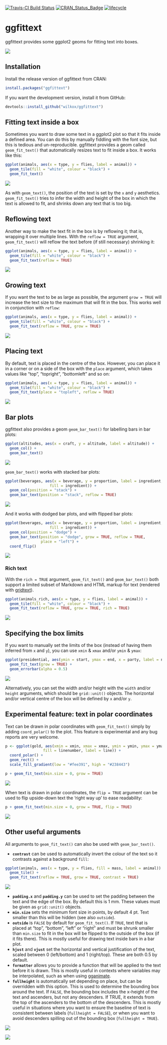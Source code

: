 
[![Travis-CI Build
Status](https://travis-ci.org/wilkox/ggfittext.svg?branch=master)](https://travis-ci.org/wilkox/ggfittext)
[![CRAN_Status_Badge](http://www.r-pkg.org/badges/version/ggfittext)](https://cran.r-project.org/package=ggfittext)
[![lifecycle](https://img.shields.io/badge/lifecycle-maturing-blue.svg)](https://lifecycle.r-lib.org/articles/stages.html)

# ggfittext

ggfittext provides some ggplot2 geoms for fitting text into boxes.

![](man/figures/README-hero-1.png)<!-- -->

## Installation

Install the release version of ggfittext from CRAN:

``` r
install.packages("ggfittext")
```

If you want the development version, install it from GitHub:

``` r
devtools::install_github("wilkox/ggfittext")
```

## Fitting text inside a box

Sometimes you want to draw some text in a ggplot2 plot so that it fits
inside a defined area. You can do this by manually fiddling with the
font size, but this is tedious and un-reproducible. ggfittext provides a
geom called `geom_fit_text()` that automatically resizes text to fit
inside a box. It works like this:

``` r
ggplot(animals, aes(x = type, y = flies, label = animal)) +
  geom_tile(fill = "white", colour = "black") +
  geom_fit_text()
```

![](man/figures/README-unnamed-chunk-4-1.png)<!-- -->

As with `geom_text()`, the position of the text is set by the `x` and
`y` aesthetics. `geom_fit_text()` tries to infer the width and height of
the box in which the text is allowed to fit, and shrinks down any text
that is too big.

## Reflowing text

Another way to make the text fit in the box is by reflowing it; that is,
wrapping it over multiple lines. With the `reflow = TRUE` argument,
`geom_fit_text()` will reflow the text before (if still necessary)
shrinking it:

``` r
ggplot(animals, aes(x = type, y = flies, label = animal)) +
  geom_tile(fill = "white", colour = "black") +
  geom_fit_text(reflow = TRUE)
```

![](man/figures/README-unnamed-chunk-5-1.png)<!-- -->

## Growing text

If you want the text to be as large as possible, the argument
`grow = TRUE` will increase the text size to the maximum that will fit
in the box. This works well in conjunction with `reflow`:

``` r
ggplot(animals, aes(x = type, y = flies, label = animal)) +
  geom_tile(fill = "white", colour = "black") +
  geom_fit_text(reflow = TRUE, grow = TRUE)
```

![](man/figures/README-unnamed-chunk-6-1.png)<!-- -->

## Placing text

By default, text is placed in the centre of the box. However, you can
place it in a corner or on a side of the box with the `place` argument,
which takes values like “top”, “topright”, “bottomleft” and so on:

``` r
ggplot(animals, aes(x = type, y = flies, label = animal)) +
  geom_tile(fill = "white", colour = "black") +
  geom_fit_text(place = "topleft", reflow = TRUE)
```

![](man/figures/README-unnamed-chunk-7-1.png)<!-- -->

## Bar plots

ggfittext also provides a geom `geom_bar_text()` for labelling bars in
bar plots:

``` r
ggplot(altitudes, aes(x = craft, y = altitude, label = altitude)) +
  geom_col() +
  geom_bar_text()
```

![](man/figures/README-unnamed-chunk-8-1.png)<!-- -->

`geom_bar_text()` works with stacked bar plots:

``` r
ggplot(beverages, aes(x = beverage, y = proportion, label = ingredient,
                    fill = ingredient)) +
  geom_col(position = "stack") +
  geom_bar_text(position = "stack", reflow = TRUE)
```

![](man/figures/README-unnamed-chunk-9-1.png)<!-- -->

And it works with dodged bar plots, and with flipped bar plots:

``` r
ggplot(beverages, aes(x = beverage, y = proportion, label = ingredient,
                    fill = ingredient)) +
  geom_col(position = "dodge") +
  geom_bar_text(position = "dodge", grow = TRUE, reflow = TRUE, 
                place = "left") +
  coord_flip()
```

![](man/figures/README-unnamed-chunk-10-1.png)<!-- -->

### Rich text

With the `rich = TRUE` argument, `geom_fit_text()` and `geom_bar_text()`
both support a limited subset of Markdown and HTML markup for text
(rendered with [gridtext](https://wilkelab.org/gridtext/)).

``` r
ggplot(animals_rich, aes(x = type, y = flies, label = animal)) +
  geom_tile(fill = "white", colour = "black") +
  geom_fit_text(reflow = TRUE, grow = TRUE, rich = TRUE)
```

![](man/figures/README-unnamed-chunk-11-1.png)<!-- -->

## Specifying the box limits

If you want to manually set the limits of the box (instead of having
them inferred from `x` and `y`), you can use `xmin` & `xmax` and/or
`ymin` & `ymax`:

``` r
ggplot(presidential, aes(ymin = start, ymax = end, x = party, label = name)) +
  geom_fit_text(grow = TRUE) +
  geom_errorbar(alpha = 0.5)
```

![](man/figures/README-unnamed-chunk-12-1.png)<!-- -->

Alternatively, you can set the width and/or height with the `width`
and/or `height` arguments, which should be `grid::unit()` objects. The
horizontal and/or vertical centre of the box will be defined by `x`
and/or `y`.

## Experimental feature: text in polar coordinates

Text can be drawn in polar coordinates with `geom_fit_text()` simply by
adding `coord_polar()` to the plot. This feature is experimental and any
bug reports are very welcome.

``` r
p <- ggplot(gold, aes(xmin = xmin, xmax = xmax, ymin = ymin, ymax = ymax, 
                 fill = linenumber, label = line)) +
  coord_polar() +
  geom_rect() +
  scale_fill_gradient(low = "#fee391", high = "#238443")

p + geom_fit_text(min.size = 0, grow = TRUE)
```

![](man/figures/README-unnamed-chunk-13-1.png)<!-- -->

When text is drawn in polar coordinates, the `flip = TRUE` argument can
be used to flip upside-down text the ‘right way up’ to ease readability:

``` r
p + geom_fit_text(min.size = 0, grow = TRUE, flip = TRUE)
```

![](man/figures/README-unnamed-chunk-14-1.png)<!-- -->

## Other useful arguments

All arguments to `geom_fit_text()` can also be used with
`geom_bar_text()`.

-   **`contrast`** can be used to automatically invert the colour of the
    text so it contrasts against a background `fill`:

``` r
ggplot(animals, aes(x = type, y = flies, fill = mass, label = animal)) +
  geom_tile() +
  geom_fit_text(reflow = TRUE, grow = TRUE, contrast = TRUE)
```

![](man/figures/README-unnamed-chunk-15-1.png)<!-- -->

-   **`padding.x`** and **`padding.y`** can be used to set the padding
    between the text and the edge of the box. By default this is 1 mm.
    These values must be given as `grid::unit()` objects.
-   **`min.size`** sets the minimum font size in points, by default 4
    pt. Text smaller than this will be hidden (see also `outside`).
-   **`outside`** is `FALSE` by default for `geom_fit_text()`. If
    `TRUE`, text that is placed at “top”, “bottom”, “left” or “right”
    and must be shrunk smaller than `min.size` to fit in the box will be
    flipped to the outside of the box (if it fits there). This is mostly
    useful for drawing text inside bars in a bar plot.
-   **`hjust`** and **`vjust`** set the horizontal and vertical
    justification of the text, scaled between 0 (left/bottom) and 1
    (right/top). These are both 0.5 by default.
-   **`formatter`** allows you to provide a function that will be
    applied to the text before it is drawn. This is mostly useful in
    contexts where variables may be interpolated, such as when using
    [gganimate](https://gganimate.com/).
-   **`fullheight`** is automatically set depending on place, but can be
    overridden with this option. This is used to determine the bounding
    box around the text. If `FALSE`, the bounding box includes the
    x-height of the text and ascenders, but not any descenders. If TRUE,
    it extends from the top of the ascenders to the bottom of the
    descenders. This is mostly useful in situations where you want to
    ensure the baseline of text is consistent between labels
    (`fullheight = FALSE`), or when you want to avoid descenders
    spilling out of the bounding box (`fullheight = TRUE`).

![](man/figures/README-unnamed-chunk-16-1.png)<!-- -->

![](man/figures/README-unnamed-chunk-17-1.png)<!-- -->
